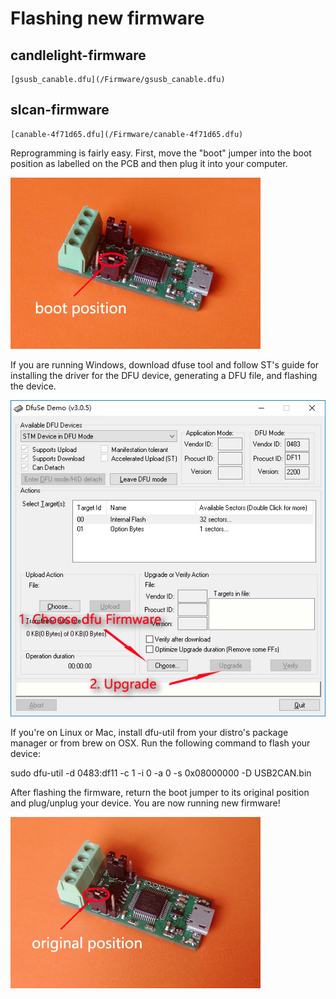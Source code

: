 # Flashing new firmware #

## candlelight-firmware   

    [gsusb_canable.dfu](/Firmware/gsusb_canable.dfu)

## slcan-firmware   

    [canable-4f71d65.dfu](/Firmware/canable-4f71d65.dfu)

Reprogramming is fairly easy. First, move the "boot" jumper into the boot position as labelled on the PCB and then plug it into your computer.

![BOOT POSITION](resources/B2-400.jpg)

If you are running Windows, download dfuse tool and follow ST's guide for installing the driver for the DFU device, generating a DFU file, and flashing the device.

![Upgrade](resources/upgrade.jpg)

If you're on Linux or Mac, install dfu-util from your distro's package manager or from brew on OSX. Run the following command to flash your device:

sudo dfu-util -d 0483:df11 -c 1 -i 0 -a 0 -s 0x08000000 -D USB2CAN.bin

After flashing the firmware, return the boot jumper to its original position and plug/unplug your device. You are now running new firmware!

![Original POSITION](resources/N2-400.jpg)

